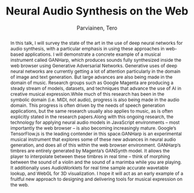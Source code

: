 ---
title: "Neural Audio Synthesis on the Web"
abstract: "In this talk, I will survey the state of the art in the use of deep neural networks for audio synthesis, with a particular emphasis in using these approaches in web-based applications. I will demonstrate a concrete example of a musical instrument called GANHarp, which produces sounds fully synthesized inside the web browser using Generative Adversarial Networks. Generative uses of deep neural networks are currently getting a lot of attention particularly in the domain of image and text generation. But large advances are also being made in the domain of music. Research groups such as Google Magenta are producing a steady stream of models, datasets, and techniques that advance the use of AI in creative musical expression.While much of this research has been in the symbolic domain (i.e. MIDI, not audio), progress is also being made in the audio domain. This progress is often driven by the needs of speech generation applications, but the same research usually also applies to music, as is often explicitly stated in the research papers.Along with this ongoing research, the technology for applying neural audio models in JavaScript environments – most importantly the web browser – is also becoming increasingly mature. Google’s TensorFlow.js is the leading contender in this space.GANHarp is an experimental musical instrument that explores some of these new advances in neural audio generation, and does all of this within the web browser environment. GANHarp’s timbres are entirely generated by Magenta’s GANSynth model. It allows the player to interpolate between these timbres in real time – think of morphing between the sound of a violin and the sound of a marimba while you are playing. It additionally uses AudioWorklets for real time sample accurate wavetable lookup, and WebGL for 3D visualization. I hope it will act as an early example of a fruitful new approach to designing and delivering tools for musical expression on the web."
address: "Trondheim"
booktitle: "Proceedings of the International Web Audio Conference 2019"
editor: ""
month: "December"
publisher: "NTNU"
series: "WAC'19"
pages: ""
ID: "37"
author: "Parviainen, Tero"
webAuthor: "Tero Parviainen"
track: "Talk"
year: "2019"
tags: year2019
media: ""
pdflink: "/_data/papers/pdf/2019/2019_37.pdf"
ISSN: ""
---